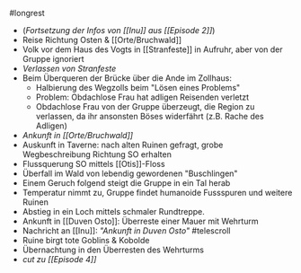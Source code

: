 #longrest
- (*Fortsetzung der Infos von [[Inu]] aus [[Episode 2]]*)
- Reise Richtung Osten & [[Orte/Bruchwald]]
- Volk vor dem Haus des Vogts in [[Stranfeste]] in Aufruhr, aber von der Gruppe ignoriert
- *Verlassen von Stranfeste*
- Beim Überqueren der Brücke über die Ande im Zollhaus:
	- Halbierung des Wegzolls beim "Lösen eines Problems"
	- Problem: Obdachlose Frau hat adligen Reisenden verletzt
	- Obdachlose Frau von der Gruppe überzeugt, die Region zu verlassen, da ihr ansonsten Böses widerfährt (z.B. Rache des Adligen) 
- *Ankunft in [[Orte/Bruchwald]]*
- Auskunft in Taverne: nach alten Ruinen gefragt, grobe Wegbeschreibung Richtung SO erhalten
- Flussquerung SO mittels [[Otis]]-Floss
- Überfall im Wald von lebendig gewordenen "Buschlingen"
- Einem Geruch folgend steigt die Gruppe in ein Tal herab
- Temperatur nimmt zu, Gruppe findet humanoide Fussspuren und weitere Ruinen
- Abstieg in ein Loch mittels schmaler Rundtreppe.
- Ankunft in [[Duven Osto]]: Überreste einer Mauer mit Wehrturm
- Nachricht an [[Inu]]: *"Ankunft in Duven Osto"* #telescroll
- Ruine birgt tote Goblins & Kobolde
- Übernachtung in den Überresten des Wehrturms
- *cut zu [[Episode 4]]*